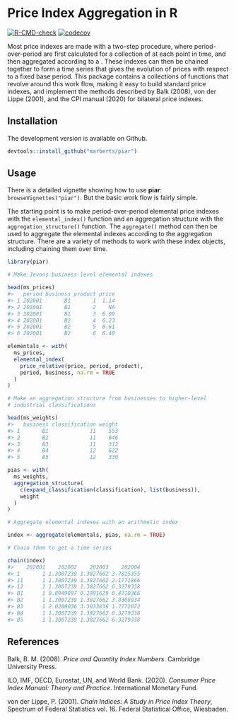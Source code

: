 
<!-- README.md is generated from README.Rmd. Please edit that file. -->

# Price Index Aggregation in R

<!-- badges: start -->

[![R-CMD-check](https://github.com/marberts/piar/workflows/R-CMD-check/badge.svg)](https://github.com/marberts/piar/actions)
[![codecov](https://codecov.io/gh/marberts/piar/branch/master/graph/badge.svg?token=lHDHsGHsLd)](https://app.codecov.io/gh/marberts/piar)
<!-- badges: end -->

Most price indexes are made with a two-step procedure, where
period-over-period are first calculated for a collection of at each
point in time, and then aggregated according to a . These indexes can
then be chained together to form a time series that gives the evolution
of prices with respect to a fixed base period. This package contains a
collections of functions that revolve around this work flow, making it
easy to build standard price indexes, and implement the methods
described by Balk (2008), von der Lippe (2001), and the CPI manual
(2020) for bilateral price indexes.

## Installation

The development version is available on Github.

``` r
devtools::install_github("marberts/piar")
```

## Usage

There is a detailed vignette showing how to use **piar**:
`browseVignettes("piar")`. But the basic work flow is fairly simple.

The starting point is to make period-over-period elemental price indexes
with the `elemental_index()` function and an aggregation structure with
the `aggregation_structure()` function. The `aggregate()` method can
then be used to aggregate the elemental indexes according to the
aggregation structure. There are a variety of methods to work with these
index objects, including chaining them over time.

``` r
library(piar)

# Make Jevons business-level elemental indexes

head(ms_prices)
#>   period business product price
#> 1 202001       B1       1  1.14
#> 2 202001       B1       2    NA
#> 3 202001       B1       3  6.09
#> 4 202001       B2       4  6.23
#> 5 202001       B2       5  8.61
#> 6 202001       B2       6  6.40

elementals <- with(
  ms_prices, 
  elemental_index(
    price_relative(price, period, product), 
    period, business, na.rm = TRUE
  )
)

# Make an aggregation structure from businesses to higher-level
# industrial classifications

head(ms_weights)
#>   business classification weight
#> 1       B1             11    553
#> 2       B2             11    646
#> 3       B3             11    312
#> 4       B4             12    622
#> 5       B5             12    330

pias <- with(
  ms_weights,
  aggregation_structure(
    c(expand_classification(classification), list(business)),
    weight
  )
)

# Aggregate elemental indexes with an arithmetic index

index <- aggregate(elementals, pias, na.rm = TRUE)

# Chain them to get a time series

chain(index)
#>    202001    202002    202003    202004
#> 1       1 1.3007239 1.3827662 3.7815355
#> 11      1 1.3007239 1.3827662 2.1771866
#> 12      1 1.3007239 1.3827662 6.3279338
#> B1      1 0.8949097 0.2991629 0.4710366
#> B2      1 1.3007239 1.3827662 3.8308934
#> B3      1 2.0200036 3.3033836 1.7772072
#> B4      1 1.3007239 1.3827662 6.3279338
#> B5      1 1.3007239 1.3827662 6.3279338
```

## References

Balk, B. M. (2008). *Price and Quantity Index Numbers*. Cambridge
University Press.

ILO, IMF, OECD, Eurostat, UN, and World Bank. (2020). *Consumer Price
Index Manual: Theory and Practice*. International Monetary Fund.

von der Lippe, P. (2001). *Chain Indices: A Study in Price Index
Theory*, Spectrum of Federal Statistics vol. 16. Federal Statistical
Office, Wiesbaden.
